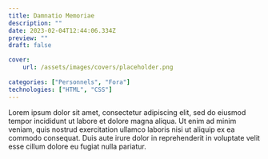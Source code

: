 ```yaml
---
title: Damnatio Memoriae
description: ""
date: 2023-02-04T12:44:06.334Z
preview: ""
draft: false

cover:
    url: /assets/images/covers/placeholder.png
    
categories: ["Personnels", "Fora"]
technologies: ["HTML", "CSS"]
---
```


Lorem ipsum dolor sit amet, consectetur adipiscing elit, sed do eiusmod tempor incididunt ut labore et dolore magna aliqua. Ut enim ad minim veniam, quis nostrud exercitation ullamco laboris nisi ut aliquip ex ea commodo consequat. Duis aute irure dolor in reprehenderit in voluptate velit esse cillum dolore eu fugiat nulla pariatur. 